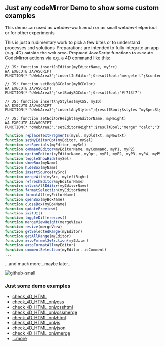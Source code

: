 ## Just any codeMirror Demo to show some custom examples

This demo can used as webdev-workbench or as small webdev-helpertool  or for other experiments.

This is just a rudimentary work to pick a few bites or to understand processes and solutions. Preparations are intended to fully integrate an app (e.g. 4D) outside the web area. Prepared JavaScript functions to execute CodeMirror actions via e.g. a 4D command like this:
```4d
// JS: function insertInEditor(myEditorName, mySrc)
WA EXECUTE JAVASCRIPT FUNCTION(*;"oWebArea3";"insertInEditor";$resultBool;"mergeleft";$contentText)
```
```4d
// JS: function setBodyBGColor(myBGColor)
WA EXECUTE JAVASCRIPT FUNCTION(*;"oWebArea3";"setBodyBGColor";$resultBool;"#f7f3f7")
```
```4d
// JS: function insertAnyStyles(myCSS, myID)
WA EXECUTE JAVASCRIPT FUNCTION(*;"oWebArea3";"insertAnyStyles";$resultBool;$styles;"mySpecStyles1")
```
```4d
// JS: function setEditorHeight(myEditorName, myHeight)
WA EXECUTE JAVASCRIPT FUNCTION(*;"oWebArea3";"setEditorHeight";$resultBool;"merge";"calc";"3")
```
```javascript
function replaceTextFragments(myEl, myOldTxt, myNewTxt)
function setMyEditorOpt(myEditor, mySel)
function setSpecials(myEditor, mySel)
function commandEditor(myEditorName, myCommand, myP1, myP2)
function optionEditor(myEditorName, myOpt, myP1, myP2, myP3, myP4, myP5)
function toggleShowHide(mySel)
function showBox(myName)
function hideBox(myName)
function insertSource(mySrc)
function mergeWith(mySrc, myLeftRight)
function refreshEditor(myEditorName)
function selectAllEditor(myEditorName)
function formatSelection(myEditorName)
function formatAll(myEditorName)
function openBox(myBoxName)
function closeBox(myBoxName)
function updatePreview()
function initUI()
function toggleDifferences()
function mergeViewHeight(mergeView)
function resize(mergeView)
function getSelectedRange(myEditor)
function getAllRange(myEditor)
function autoFormatSelection(myEditor)
function autoFormatAll(myEditor)
function commentSelection(myEditor, isComment)
...
```

...and much more...maybe later...

![github-small](https://user-images.githubusercontent.com/65073460/82428184-6c381300-9a8a-11ea-9e84-9cacd433481f.png)

### Just some demo examples
- [check_4D_HTML](https://lveith.github.io/lveCodeMirrorCustomDemo/lveCodeMirrorCustomDemo/check_4D_HTML.html)
- [check_4D_HTML_onlycss](https://lveith.github.io/lveCodeMirrorCustomDemo/lveCodeMirrorCustomDemo/check_4D_HTML_onlycss.html)
- [check_4D_HTML_onlycsshtml](https://lveith.github.io/lveCodeMirrorCustomDemo/lveCodeMirrorCustomDemo/check_4D_HTML_onlycsshtml.html)
- [check_4D_HTML_onlycssmerge](https://lveith.github.io/lveCodeMirrorCustomDemo/lveCodeMirrorCustomDemo/check_4D_HTML_onlycssmerge.html)
- [check_4D_HTML_onlyhtml](https://lveith.github.io/lveCodeMirrorCustomDemo/lveCodeMirrorCustomDemo/check_4D_HTML_onlyhtml.html)
- [check_4D_HTML_onlyjs](https://lveith.github.io/lveCodeMirrorCustomDemo/lveCodeMirrorCustomDemo/check_4D_HTML_onlyjs.html)
- [check_4D_HTML_onlyjson](https://lveith.github.io/lveCodeMirrorCustomDemo/lveCodeMirrorCustomDemo/check_4D_HTML_onlyjson.html)
- [check_4D_HTML_onlymerge](https://lveith.github.io/lveCodeMirrorCustomDemo/lveCodeMirrorCustomDemo/check_4D_HTML_onlymerge.html)
- [...more](https://lveith.github.io/lveCodeMirrorCustomDemo/lveCodeMirrorCustomDemo/README.md)
